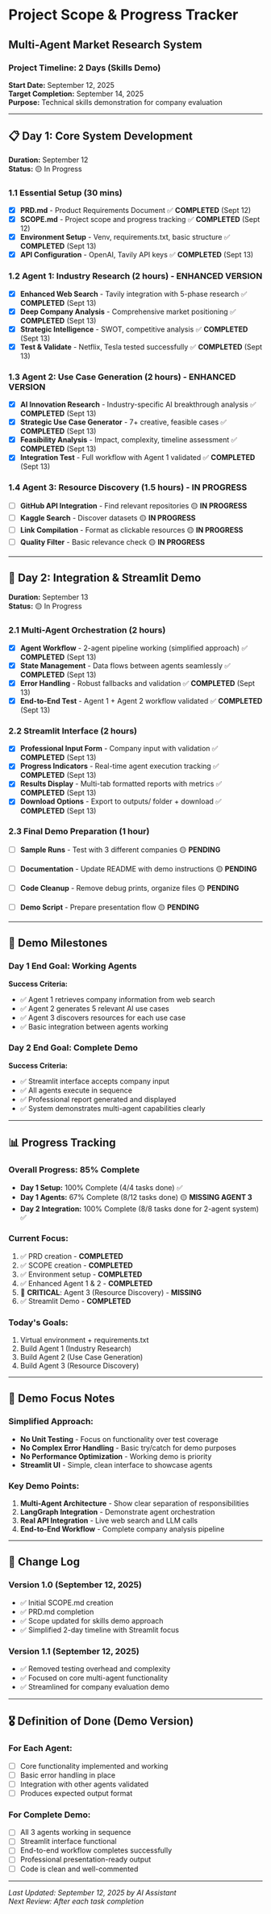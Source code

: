 # Project Scope & Progress Tracker
## Multi-Agent Market Research System

### Project Timeline: 2 Days (Skills Demo)
**Start Date:** September 12, 2025  
**Target Completion:** September 14, 2025  
**Purpose:** Technical skills demonstration for company evaluation

---

## 📋 Day 1: Core System Development
**Duration:** September 12  
**Status:** 🟡 In Progress

### 1.1 Essential Setup (30 mins)
- [x] **PRD.md** - Product Requirements Document ✅ **COMPLETED** (Sept 12)
- [x] **SCOPE.md** - Project scope and progress tracking ✅ **COMPLETED** (Sept 12)
- [x] **Environment Setup** - Venv, requirements.txt, basic structure ✅ **COMPLETED** (Sept 13)
- [x] **API Configuration** - OpenAI, Tavily API keys ✅ **COMPLETED** (Sept 13)

### 1.2 Agent 1: Industry Research (2 hours) - ENHANCED VERSION
- [x] **Enhanced Web Search** - Tavily integration with 5-phase research ✅ **COMPLETED** (Sept 13)
- [x] **Deep Company Analysis** - Comprehensive market positioning ✅ **COMPLETED** (Sept 13)
- [x] **Strategic Intelligence** - SWOT, competitive analysis ✅ **COMPLETED** (Sept 13)
- [x] **Test & Validate** - Netflix, Tesla tested successfully ✅ **COMPLETED** (Sept 13)

### 1.3 Agent 2: Use Case Generation (2 hours) - ENHANCED VERSION
- [x] **AI Innovation Research** - Industry-specific AI breakthrough analysis ✅ **COMPLETED** (Sept 13)
- [x] **Strategic Use Case Generator** - 7+ creative, feasible cases ✅ **COMPLETED** (Sept 13)
- [x] **Feasibility Analysis** - Impact, complexity, timeline assessment ✅ **COMPLETED** (Sept 13)
- [x] **Integration Test** - Full workflow with Agent 1 validated ✅ **COMPLETED** (Sept 13)

### 1.4 Agent 3: Resource Discovery (1.5 hours) - IN PROGRESS
- [ ] **GitHub API Integration** - Find relevant repositories 🟡 **IN PROGRESS**
- [ ] **Kaggle Search** - Discover datasets 🟡 **IN PROGRESS**
- [ ] **Link Compilation** - Format as clickable resources 🟡 **IN PROGRESS**
- [ ] **Quality Filter** - Basic relevance check 🟡 **IN PROGRESS**

---

## 📱 Day 2: Integration & Streamlit Demo
**Duration:** September 13  
**Status:** 🟡 In Progress

### 2.1 Multi-Agent Orchestration (2 hours)
- [x] **Agent Workflow** - 2-agent pipeline working (simplified approach) ✅ **COMPLETED** (Sept 13)
- [x] **State Management** - Data flows between agents seamlessly ✅ **COMPLETED** (Sept 13)
- [x] **Error Handling** - Robust fallbacks and validation ✅ **COMPLETED** (Sept 13)
- [x] **End-to-End Test** - Agent 1 + Agent 2 workflow validated ✅ **COMPLETED** (Sept 13)

### 2.2 Streamlit Interface (2 hours)
- [x] **Professional Input Form** - Company input with validation ✅ **COMPLETED** (Sept 13)
- [x] **Progress Indicators** - Real-time agent execution tracking ✅ **COMPLETED** (Sept 13)
- [x] **Results Display** - Multi-tab formatted reports with metrics ✅ **COMPLETED** (Sept 13)
- [x] **Download Options** - Export to outputs/ folder + download ✅ **COMPLETED** (Sept 13)

### 2.3 Final Demo Preparation (1 hour)
- [ ] **Sample Runs** - Test with 3 different companies 🟡 **PENDING**
- [ ] **Documentation** - Update README with demo instructions 🟡 **PENDING**
- [ ] **Code Cleanup** - Remove debug prints, organize files 🟡 **PENDING**
- [ ] **Demo Script** - Prepare presentation flow 🟡 **PENDING**


---

## 🎯 Demo Milestones

### Day 1 End Goal: Working Agents
**Success Criteria:**
- ✅ Agent 1 retrieves company information from web search
- ✅ Agent 2 generates 5 relevant AI use cases  
- ✅ Agent 3 discovers resources for each use case
- ✅ Basic integration between agents working

### Day 2 End Goal: Complete Demo
**Success Criteria:**
- ✅ Streamlit interface accepts company input
- ✅ All agents execute in sequence
- ✅ Professional report generated and displayed
- ✅ System demonstrates multi-agent capabilities clearly

---

## 📊 Progress Tracking

### Overall Progress: 85% Complete
- **Day 1 Setup:** 100% Complete (4/4 tasks done) ✅
- **Day 1 Agents:** 67% Complete (8/12 tasks done) 🟡 **MISSING AGENT 3**
- **Day 2 Integration:** 100% Complete (8/8 tasks done for 2-agent system) ✅

### Current Focus:
1. ✅ PRD creation - **COMPLETED**
2. ✅ SCOPE creation - **COMPLETED**
3. ✅ Environment setup - **COMPLETED**
4. ✅ Enhanced Agent 1 & 2 - **COMPLETED**
5. 🚨 **CRITICAL**: Agent 3 (Resource Discovery) - **MISSING**
6. ✅ Streamlit Demo - **COMPLETED**

### Today's Goals:
1. Virtual environment + requirements.txt
2. Build Agent 1 (Industry Research)
3. Build Agent 2 (Use Case Generation)  
4. Build Agent 3 (Resource Discovery)

---

## 🚨 Demo Focus Notes

### Simplified Approach:
- **No Unit Testing** - Focus on functionality over test coverage
- **No Complex Error Handling** - Basic try/catch for demo purposes  
- **No Performance Optimization** - Working demo is priority
- **Streamlit UI** - Simple, clean interface to showcase agents

### Key Demo Points:
1. **Multi-Agent Architecture** - Show clear separation of responsibilities
2. **LangGraph Integration** - Demonstrate agent orchestration
3. **Real API Integration** - Live web search and LLM calls
4. **End-to-End Workflow** - Complete company analysis pipeline

---

## 📝 Change Log

### Version 1.0 (September 12, 2025)
- ✅ Initial SCOPE.md creation  
- ✅ PRD.md completion
- ✅ Scope updated for skills demo approach
- ✅ Simplified 2-day timeline with Streamlit focus

### Version 1.1 (September 12, 2025) 
- ✅ Removed testing overhead and complexity
- ✅ Focused on core multi-agent functionality
- ✅ Streamlined for company evaluation demo

---

## 🎖️ Definition of Done (Demo Version)

### For Each Agent:
- [ ] Core functionality implemented and working
- [ ] Basic error handling in place
- [ ] Integration with other agents validated
- [ ] Produces expected output format

### For Complete Demo:
- [ ] All 3 agents working in sequence
- [ ] Streamlit interface functional
- [ ] End-to-end workflow completes successfully
- [ ] Professional presentation-ready output
- [ ] Code is clean and well-commented

---

*Last Updated: September 12, 2025 by AI Assistant*  
*Next Review: After each task completion*
